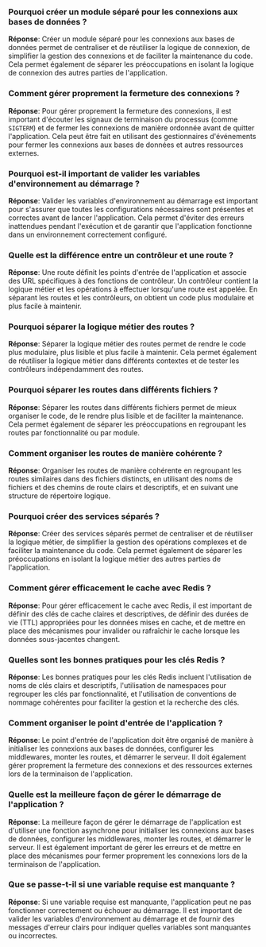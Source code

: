 ### Pourquoi créer un module séparé pour les connexions aux bases de données ?
**Réponse**: Créer un module séparé pour les connexions aux bases de données permet de centraliser et de réutiliser la logique de connexion, de simplifier la gestion des connexions et de faciliter la maintenance du code. Cela permet également de séparer les préoccupations en isolant la logique de connexion des autres parties de l'application.

### Comment gérer proprement la fermeture des connexions ?
**Réponse**: Pour gérer proprement la fermeture des connexions, il est important d'écouter les signaux de terminaison du processus (comme `SIGTERM`) et de fermer les connexions de manière ordonnée avant de quitter l'application. Cela peut être fait en utilisant des gestionnaires d'événements pour fermer les connexions aux bases de données et autres ressources externes.

### Pourquoi est-il important de valider les variables d'environnement au démarrage ?
**Réponse**: Valider les variables d'environnement au démarrage est important pour s'assurer que toutes les configurations nécessaires sont présentes et correctes avant de lancer l'application. Cela permet d'éviter des erreurs inattendues pendant l'exécution et de garantir que l'application fonctionne dans un environnement correctement configuré.

### Quelle est la différence entre un contrôleur et une route ?
**Réponse**: Une route définit les points d'entrée de l'application et associe des URL spécifiques à des fonctions de contrôleur. Un contrôleur contient la logique métier et les opérations à effectuer lorsqu'une route est appelée. En séparant les routes et les contrôleurs, on obtient un code plus modulaire et plus facile à maintenir.

### Pourquoi séparer la logique métier des routes ?
**Réponse**: Séparer la logique métier des routes permet de rendre le code plus modulaire, plus lisible et plus facile à maintenir. Cela permet également de réutiliser la logique métier dans différents contextes et de tester les contrôleurs indépendamment des routes.

### Pourquoi séparer les routes dans différents fichiers ?
**Réponse**: Séparer les routes dans différents fichiers permet de mieux organiser le code, de le rendre plus lisible et de faciliter la maintenance. Cela permet également de séparer les préoccupations en regroupant les routes par fonctionnalité ou par module.

### Comment organiser les routes de manière cohérente ?
**Réponse**: Organiser les routes de manière cohérente en regroupant les routes similaires dans des fichiers distincts, en utilisant des noms de fichiers et des chemins de route clairs et descriptifs, et en suivant une structure de répertoire logique.

### Pourquoi créer des services séparés ?
**Réponse**: Créer des services séparés permet de centraliser et de réutiliser la logique métier, de simplifier la gestion des opérations complexes et de faciliter la maintenance du code. Cela permet également de séparer les préoccupations en isolant la logique métier des autres parties de l'application.

### Comment gérer efficacement le cache avec Redis ?
**Réponse**: Pour gérer efficacement le cache avec Redis, il est important de définir des clés de cache claires et descriptives, de définir des durées de vie (TTL) appropriées pour les données mises en cache, et de mettre en place des mécanismes pour invalider ou rafraîchir le cache lorsque les données sous-jacentes changent.

### Quelles sont les bonnes pratiques pour les clés Redis ?
**Réponse**: Les bonnes pratiques pour les clés Redis incluent l'utilisation de noms de clés clairs et descriptifs, l'utilisation de namespaces pour regrouper les clés par fonctionnalité, et l'utilisation de conventions de nommage cohérentes pour faciliter la gestion et la recherche des clés.

### Comment organiser le point d'entrée de l'application ?
**Réponse**: Le point d'entrée de l'application doit être organisé de manière à initialiser les connexions aux bases de données, configurer les middlewares, monter les routes, et démarrer le serveur. Il doit également gérer proprement la fermeture des connexions et des ressources externes lors de la terminaison de l'application.

### Quelle est la meilleure façon de gérer le démarrage de l'application ?
**Réponse**: La meilleure façon de gérer le démarrage de l'application est d'utiliser une fonction asynchrone pour initialiser les connexions aux bases de données, configurer les middlewares, monter les routes, et démarrer le serveur. Il est également important de gérer les erreurs et de mettre en place des mécanismes pour fermer proprement les connexions lors de la terminaison de l'application.

### Que se passe-t-il si une variable requise est manquante ?
**Réponse**: Si une variable requise est manquante, l'application peut ne pas fonctionner correctement ou échouer au démarrage. Il est important de valider les variables d'environnement au démarrage et de fournir des messages d'erreur clairs pour indiquer quelles variables sont manquantes ou incorrectes.